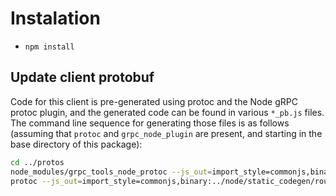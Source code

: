 # Instalation

- `npm install`

## Update client protobuf
Code for this client is pre-generated using protoc and the Node gRPC protoc plugin, and the generated code can be found in various `*_pb.js` files.
The command line sequence for generating those files is as follows (assuming that `protoc` and `grpc_node_plugin` are present, and starting in the base directory of this package):

```sh
cd ../protos
node_modules/grpc_tools_node_protoc --js_out=import_style=commonjs,binary:. --grpc_out=. --plugin=protoc-gen-grpc=node_modules/.bin/grpc_tools_node_protoc_plugin
protoc --js_out=import_style=commonjs,binary:../node/static_codegen/route_guide/ --grpc_out=../node/static_codegen/route_guide/ --plugin=protoc-gen-grpc=grpc_node_plugin route_guide.proto
```

